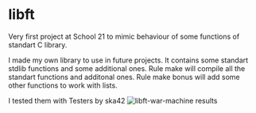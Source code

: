 # libft
Very first project at School 21 to mimic behaviour of some functions of standart C library.

I made my own library to use in future projects. It contains some standart stdlib functions and some additional ones.
Rule make will compile all the standart functions and additonal ones. 
Rule make bonus will add some other functions to work with lists.

I tested them with Testers by ska42 
![libft-war-machine results](https://ibb.co/56DJTN5)
